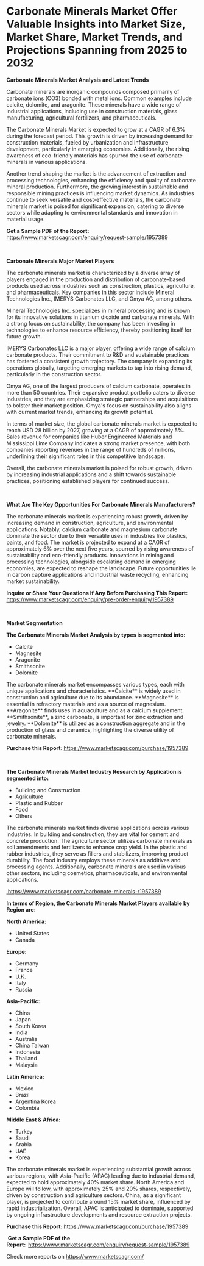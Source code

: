 <p><h1>Carbonate Minerals Market Offer Valuable Insights into Market Size, Market Share, Market Trends, and Projections Spanning from 2025 to 2032</h1></p><p><strong>Carbonate Minerals Market Analysis and Latest Trends</strong></p>
<p><p>Carbonate minerals are inorganic compounds composed primarily of carbonate ions (CO3) bonded with metal ions. Common examples include calcite, dolomite, and aragonite. These minerals have a wide range of industrial applications, including use in construction materials, glass manufacturing, agricultural fertilizers, and pharmaceuticals. </p><p>The Carbonate Minerals Market is expected to grow at a CAGR of 6.3% during the forecast period. This growth is driven by increasing demand for construction materials, fueled by urbanization and infrastructure development, particularly in emerging economies. Additionally, the rising awareness of eco-friendly materials has spurred the use of carbonate minerals in various applications. </p><p>Another trend shaping the market is the advancement of extraction and processing technologies, enhancing the efficiency and quality of carbonate mineral production. Furthermore, the growing interest in sustainable and responsible mining practices is influencing market dynamics. As industries continue to seek versatile and cost-effective materials, the carbonate minerals market is poised for significant expansion, catering to diverse sectors while adapting to environmental standards and innovation in material usage.</p></p>
<p><strong>Get a Sample PDF of the Report:&nbsp;</strong> <a href="https://www.marketscagr.com/enquiry/request-sample/1957389?utm_campaign=2004&utm_medium=2&utm_source=Github&utm_content=ia&utm_term=01042025&utm_id=carbonate-minerals">https://www.marketscagr.com/enquiry/request-sample/1957389</a></p>
<p>&nbsp;</p>
<p><strong>Carbonate Minerals Major Market Players</strong></p>
<p><p>The carbonate minerals market is characterized by a diverse array of players engaged in the production and distribution of carbonate-based products used across industries such as construction, plastics, agriculture, and pharmaceuticals. Key companies in this sector include Mineral Technologies Inc., IMERYS Carbonates LLC, and Omya AG, among others.</p><p>Mineral Technologies Inc. specializes in mineral processing and is known for its innovative solutions in titanium dioxide and carbonate minerals. With a strong focus on sustainability, the company has been investing in technologies to enhance resource efficiency, thereby positioning itself for future growth.</p><p>IMERYS Carbonates LLC is a major player, offering a wide range of calcium carbonate products. Their commitment to R&D and sustainable practices has fostered a consistent growth trajectory. The company is expanding its operations globally, targeting emerging markets to tap into rising demand, particularly in the construction sector.</p><p>Omya AG, one of the largest producers of calcium carbonate, operates in more than 50 countries. Their expansive product portfolio caters to diverse industries, and they are emphasizing strategic partnerships and acquisitions to bolster their market position. Omya's focus on sustainability also aligns with current market trends, enhancing its growth potential.</p><p>In terms of market size, the global carbonate minerals market is expected to reach USD 28 billion by 2027, growing at a CAGR of approximately 5%. Sales revenue for companies like Huber Engineered Materials and Mississippi Lime Company indicates a strong market presence, with both companies reporting revenues in the range of hundreds of millions, underlining their significant roles in this competitive landscape. </p><p>Overall, the carbonate minerals market is poised for robust growth, driven by increasing industrial applications and a shift towards sustainable practices, positioning established players for continued success.</p></p>
<p>&nbsp;</p>
<p><strong>What Are The Key Opportunities For Carbonate Minerals Manufacturers?</strong></p>
<p><p>The carbonate minerals market is experiencing robust growth, driven by increasing demand in construction, agriculture, and environmental applications. Notably, calcium carbonate and magnesium carbonate dominate the sector due to their versatile uses in industries like plastics, paints, and food. The market is projected to expand at a CAGR of approximately 6% over the next five years, spurred by rising awareness of sustainability and eco-friendly products. Innovations in mining and processing technologies, alongside escalating demand in emerging economies, are expected to reshape the landscape. Future opportunities lie in carbon capture applications and industrial waste recycling, enhancing market sustainability.</p></p>
<p><strong>Inquire or Share Your Questions If Any Before Purchasing This Report:</strong> <a href="https://www.marketscagr.com/enquiry/pre-order-enquiry/1957389?utm_campaign=2004&utm_medium=2&utm_source=Github&utm_content=ia&utm_term=01042025&utm_id=carbonate-minerals">https://www.marketscagr.com/enquiry/pre-order-enquiry/1957389</a></p>
<p>&nbsp;</p>
<p><strong>Market Segmentation</strong></p>
<p><strong>The Carbonate Minerals Market Analysis by types is segmented into:</strong></p>
<p><ul><li>Calcite</li><li>Magnesite</li><li>Aragonite</li><li>Smithsonite</li><li>Dolomite</li></ul></p>
<p><p>The carbonate minerals market encompasses various types, each with unique applications and characteristics. **Calcite** is widely used in construction and agriculture due to its abundance. **Magnesite** is essential in refractory materials and as a source of magnesium. **Aragonite** finds uses in aquaculture and as a calcium supplement. **Smithsonite**, a zinc carbonate, is important for zinc extraction and jewelry. **Dolomite** is utilized as a construction aggregate and in the production of glass and ceramics, highlighting the diverse utility of carbonate minerals.</p></p>
<p><strong>Purchase this Report:&nbsp;</strong><a href="https://www.marketscagr.com/purchase/1957389?utm_campaign=2004&utm_medium=2&utm_source=Github&utm_content=ia&utm_term=01042025&utm_id=carbonate-minerals">https://www.marketscagr.com/purchase/1957389</a></p>
<p>&nbsp;</p>
<p><strong>The Carbonate Minerals Market Industry Research by Application is segmented into:</strong></p>
<p><ul><li>Building and Construction</li><li>Agriculture</li><li>Plastic and Rubber</li><li>Food</li><li>Others</li></ul></p>
<p><p>The carbonate minerals market finds diverse applications across various industries. In building and construction, they are vital for cement and concrete production. The agriculture sector utilizes carbonate minerals as soil amendments and fertilizers to enhance crop yield. In the plastic and rubber industries, they serve as fillers and stabilizers, improving product durability. The food industry employs these minerals as additives and processing agents. Additionally, carbonate minerals are used in various other sectors, including cosmetics, pharmaceuticals, and environmental applications.</p></p>
<p><a href="https://www.marketscagr.com/carbonate-minerals-r1957389?utm_campaign=2004&utm_medium=2&utm_source=Github&utm_content=ia&utm_term=01042025&utm_id=carbonate-minerals">&nbsp;https://www.marketscagr.com/carbonate-minerals-r1957389</a></p>
<p><strong>In terms of Region, the Carbonate Minerals Market Players available by Region are:</strong></p>
<p>
    <p> <strong> North America: </strong>
        <ul>
            <li>United States</li>
            <li>Canada</li>
        </ul>
        </p> 
    <p> <strong> Europe: </strong>
        <ul>
            <li>Germany</li>
            <li>France</li>
            <li>U.K.</li>
            <li>Italy</li>
            <li>Russia</li>
        </ul>
        </p> 
    <p> <strong> Asia-Pacific: </strong>
        <ul>
            <li>China</li>
            <li>Japan</li>
            <li>South Korea</li>
            <li>India</li>
            <li>Australia</li>
            <li>China Taiwan</li>
            <li>Indonesia</li>
            <li>Thailand</li>
            <li>Malaysia</li>
        </ul>
        </p> 
    <p> <strong> Latin America: </strong>
        <ul>
            <li>Mexico</li>
            <li>Brazil</li>
            <li>Argentina Korea</li>
            <li>Colombia</li>
        </ul>
        </p> 
    <p> <strong> Middle East & Africa: </strong>
        <ul>
            <li>Turkey</li>
            <li>Saudi</li>
            <li>Arabia</li>
            <li>UAE</li>
            <li>Korea</li>
        </ul>
    </p>
    </p>
<p><p>The carbonate minerals market is experiencing substantial growth across various regions, with Asia-Pacific (APAC) leading due to industrial demand, expected to hold approximately 40% market share. North America and Europe will follow, with approximately 25% and 20% shares, respectively, driven by construction and agriculture sectors. China, as a significant player, is projected to contribute around 15% market share, influenced by rapid industrialization. Overall, APAC is anticipated to dominate, supported by ongoing infrastructure developments and resource extraction projects.</p></p>
<p><strong>Purchase this Report: </strong><a href="https://www.marketscagr.com/purchase/1957389?utm_campaign=2004&utm_medium=2&utm_source=Github&utm_content=ia&utm_term=01042025&utm_id=carbonate-minerals">https://www.marketscagr.com/purchase/1957389</a></p>
<p>&nbsp;<strong>Get a Sample PDF of the Report:&nbsp;&nbsp;</strong><a href="https://www.marketscagr.com/enquiry/request-sample/1957389?utm_campaign=2004&utm_medium=2&utm_source=Github&utm_content=ia&utm_term=01042025&utm_id=carbonate-minerals">https://www.marketscagr.com/enquiry/request-sample/1957389</a></p>
<p><strong></strong></p>
<p>Check more reports on <a href="https://www.marketscagr.com/?utm_campaign=2004&utm_medium=2&utm_source=Github&utm_content=ia&utm_term=01042025&utm_id=carbonate-minerals">https://www.marketscagr.com/</a></p>